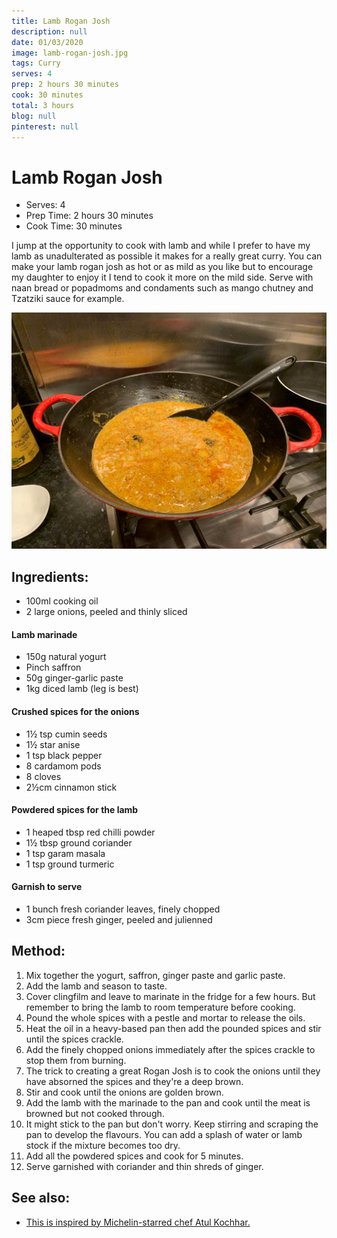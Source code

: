 ```yaml
---
title: Lamb Rogan Josh
description: null
date: 01/03/2020
image: lamb-rogan-josh.jpg
tags: Curry
serves: 4
prep: 2 hours 30 minutes
cook: 30 minutes
total: 3 hours
blog: null
pinterest: null
---
```


# Lamb Rogan Josh

* Serves: 4
* Prep Time: 2 hours 30 minutes
* Cook Time: 30 minutes

I jump at the opportunity to cook with lamb and while I prefer to have my lamb as unadulterated as possible it makes for a really great curry. 
You can make your lamb rogan josh as hot or as mild as you like but to encourage my daughter to enjoy it I tend to cook it more on the mild side.
Serve with naan bread or popadmoms and condaments such as mango chutney and Tzatziki sauce for example.

![Lamb Rogan Josh](../images/lamb-rogan-josh.jpg)

## Ingredients:
* 100ml cooking oil 
* 2 large onions, peeled and thinly sliced 
#### Lamb marinade
* 150g natural yogurt 
* Pinch saffron
* 50g ginger-garlic paste
* 1kg diced lamb (leg is best)

#### Crushed spices for the onions
* 1½ tsp cumin seeds 
* 1½ star anise
* 1 tsp black pepper
* 8 cardamom pods
* 8 cloves 
* 2½cm cinnamon stick 

#### Powdered spices for the lamb
* 1 heaped tbsp red chilli powder 
* 1½ tbsp ground coriander
* 1 tsp garam masala
* 1 tsp ground turmeric

#### Garnish to serve
* 1 bunch fresh coriander leaves, finely chopped 
* 3cm piece fresh ginger, peeled and julienned

## Method:
1. Mix together the yogurt, saffron, ginger paste and garlic paste.
2. Add the lamb and season to taste.
3. Cover clingfilm and leave to marinate in the fridge for a few hours. But remember to bring the lamb to room temperature before cooking. 
4. Pound the whole spices with a pestle and mortar to release the oils. 
5. Heat the oil in a heavy-based pan then add the pounded spices and stir until the spices crackle. 
6. Add the finely chopped onions immediately after the spices crackle to stop them from burning.
7. The trick to creating a great Rogan Josh is to cook the onions until they have absorned the spices and they're a deep brown.
8. Stir and cook until the onions are golden brown. 
9. Add the lamb with the marinade to the pan and cook until the meat is browned but not cooked through.
10. It might stick to the pan but don't worry. Keep stirring and scraping the pan to develop the flavours. You can add a splash of water or lamb stock if the mixture becomes too dry.
11. Add all the powdered spices and cook for 5 minutes.
12. Serve garnished with coriander and thin shreds of ginger.

## See also:
- [This is inspired by Michelin-starred chef Atul Kochhar.](https://www.youtube.com/watch?v=NZVo32n7iS8)
